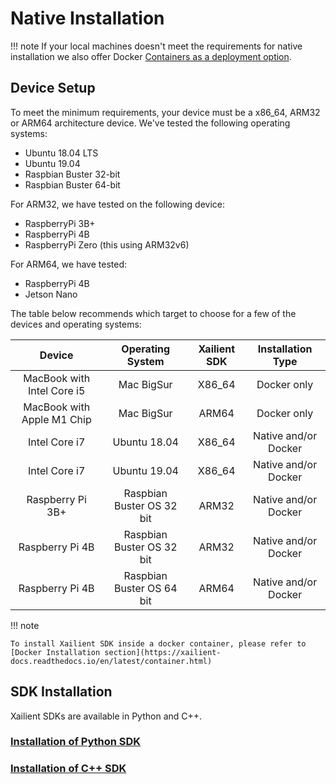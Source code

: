 # Native Installation

!!! note
      If your local machines doesn't meet the requirements for native installation we also offer Docker [Containers as a deployment option](https://xailient-docs.readthedocs.io/en/latest/container.html).

## Device Setup

To meet the minimum requirements, your device must be a x86_64, ARM32 or ARM64 architecture device. We've tested the following operating systems:

* Ubuntu 18.04 LTS
* Ubuntu 19.04
* Raspbian Buster 32-bit
* Raspbian Buster 64-bit

For ARM32, we have tested on the following device:

 * RaspberryPi 3B+
 * RaspberryPi 4B
 * RaspberryPi Zero (this using ARM32v6)

 For ARM64, we have tested:

 * RaspberryPi 4B
 * Jetson Nano

The table below recommends which target to choose for a few of the devices and operating systems:

Device | Operating System | Xailient SDK | Installation Type |
:-------------------------:|:-------------------------: | :-------------------------: | :-------------------------:
| MacBook with Intel Core i5 | Mac BigSur  | X86_64  | Docker only |
| MacBook with Apple M1 Chip | Mac BigSur | ARM64 | Docker only |
| Intel Core i7 | Ubuntu 18.04 | X86_64 | Native and/or Docker |
| Intel Core i7 | Ubuntu 19.04 | X86_64 | Native and/or Docker |
| Raspberry Pi 3B+ | Raspbian Buster OS 32 bit | ARM32 | Native and/or Docker |
| Raspberry Pi 4B | Raspbian Buster OS 32 bit | ARM32 | Native and/or Docker |
| Raspberry Pi 4B | Raspbian Buster OS 64 bit | ARM64 | Native and/or Docker |

!!! note

    To install Xailient SDK inside a docker container, please refer to [Docker Installation section](https://xailient-docs.readthedocs.io/en/latest/container.html)

## SDK Installation

Xailient SDKs are available in Python and C++.

### [Installation of Python SDK](https://xailient-docs.readthedocs.io/en/latest/installation_python.html)

### [Installation of C++ SDK](https://xailient-docs.readthedocs.io/en/latest/installation_c_plus_plus.html)
